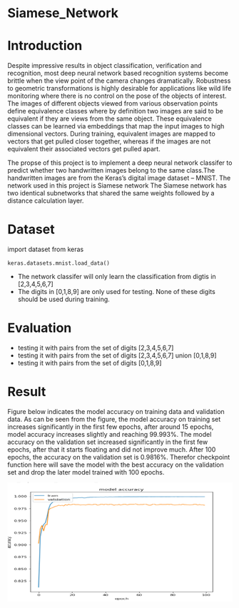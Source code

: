# Siamese_Network

# Introduction
Despite impressive results in object classification, verification and recognition, most deep neural network based recognition systems become brittle when the view point of the camera changes dramatically. Robustness to geometric transformations is highly desirable for applications like wild life monitoring where there is no control on the pose of the objects of interest. The images of different objects viewed from various observation points define equivalence classes where by definition two images are said to be equivalent if they are views from the same object.
These equivalence classes can be learned via embeddings that map the input images to high dimensional vectors. During training, equivalent images are mapped to vectors that get pulled closer together, whereas if the images are not equivalent their associated vectors get pulled apart.

The propse of this project is to implement a deep neural network classifer to predict whether two handwritten images belong to the same class.The handwritten images are from the Keras’s digital image dataset – MNIST. The network used in this project is Siamese network The Siamese network has two identical subnetworks that shared the same weights followed by a distance calculation layer. 


# Dataset

import dataset from keras
```
keras.datasets.mnist.load_data()

``` 

* The network classifer will only learn the classification from digtis in [2,3,4,5,6,7]
* The digits in [0,1,8,9] are only used for testing. None of these digits should be used during training.

# Evaluation

* testing it with pairs from the set of digits [2,3,4,5,6,7]
* testing it with pairs from the set of digits [2,3,4,5,6,7] union [0,1,8,9] 
* testing it with pairs from the set of digits [0,1,8,9]

# Result 

Figure below indicates the model accuracy on training data and validation data. As can be seen from the figure, the model accuracy on training set increases significantly in the first few epochs, after around 15 epochs, model accuracy increases slightly and reaching 99.993%. The model accuracy on the validation set increased significantly in the first few epochs, after that it starts floating and did not improve much. After 100 epochs, the accuracy on the validation set is 0.9816%. Therefor checkpoint function here will save the model with the best accuracy on the validation set and drop the later model trained with 100 epochs.

![Image of acc](https://github.com/Oliverqqqq/Siamese_Network/blob/master/pic/acc.png)